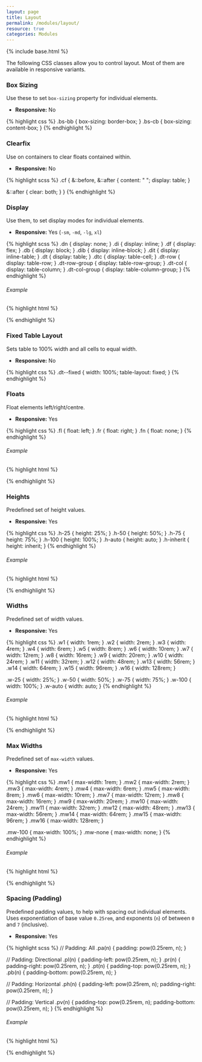 ```yaml
---
layout: page
title: Layout
permalink: /modules/layout/
resource: true
categories: Modules
---
```

{% include base.html %}

The following CSS classes allow you to control layout. Most of them are available in responsive variants.

### Box Sizing
Use these to set `box-sizing` property for individual elements.

- **Responsive:** No

{% highlight css %}
.bs-bb { box-sizing: border-box; }
.bs-cb { box-sizing: content-box; }
{% endhighlight %}

### Clearfix
Use on containers to clear floats contained within.

- **Responsive:** No

{% highlight scss %}
.cf {
  &::before,
  &::after {
    content: " ";
    display: table;
  }

  &::after {
    clear: both;
  }
}
{% endhighlight %}

### Display
Use them, to set display modes for individual elements.

- **Responsive:** Yes (`-sm`, `-md`, `-lg`, `xl`)

{% highlight scss %}
.dn { display: none; }
.di { display: inline; }
.df { display: flex; }
.db { display: block; }
.dib { display: inline-block; }
.dit { display: inline-table; }
.dt { display: table; }
.dtc { display: table-cell; }
.dt-row { display: table-row; }
.dt-row-group { display: table-row-group; }
.dt-col { display: table-column; }
.dt-col-group { display: table-column-group; }
{% endhighlight %}

###### Example
{% highlight html %}
<div class="dn df-md dib-xl"></div>
{% endhighlight %}

### Fixed Table Layout
Sets table to 100% width and all cells to equal width.

- **Responsive:** No

{% highlight css %}
.dt--fixed {
  width: 100%;
  table-layout: fixed;
}
{% endhighlight %}

### Floats
Float elements left/right/centre.

- **Responsive:** Yes

{% highlight css %}
.fl { float: left; }
.fr { float: right; }
.fn { float: none; }
{% endhighlight %}

###### Example
{% highlight html %}
<div class="fl fr-md fn-lg"></div>
{% endhighlight %}

### Heights
Predefined set of height values.

- **Responsive:** Yes

{% highlight css %}
.h-25       { height: 25%; }
.h-50       { height: 50%; }
.h-75       { height: 75%; }
.h-100      { height: 100%; }
.h-auto     { height: auto; }
.h-inherit  { height: inherit; }
{% endhighlight %}

###### Example
{% highlight html %}
<div class="h-100 h-50-md h-auto-lg"></div>
{% endhighlight %}

### Widths
Predefined set of width values.

- **Responsive:** Yes

{% highlight css %}
.w1         { width: 1rem; }
.w2         { width: 2rem; }
.w3         { width: 4rem; }
.w4         { width: 6rem; }
.w5         { width: 8rem; }
.w6         { width: 10rem; }
.w7         { width: 12rem; }
.w8         { width: 16rem; }
.w9         { width: 20rem; }
.w10        { width: 24rem; }
.w11        { width: 32rem; }
.w12        { width: 48rem; }
.w13        { width: 56rem; }
.w14        { width: 64rem; }
.w15        { width: 96rem; }
.w16        { width: 128rem; }

.w-25       { width: 25%; }
.w-50       { width: 50%; }
.w-75       { width: 75%; }
.w-100      { width: 100%; }
.w-auto     { width: auto; }
{% endhighlight %}

###### Example
{% highlight html %}
<div class="w8 w-50-md w-auto-lg"></div>
{% endhighlight %}


### Max Widths
Predefined set of `max-width` values.

- **Responsive:** Yes

{% highlight css %}
.mw1         { max-width: 1rem; }
.mw2         { max-width: 2rem; }
.mw3         { max-width: 4rem; }
.mw4         { max-width: 6rem; }
.mw5         { max-width: 8rem; }
.mw6         { max-width: 10rem; }
.mw7         { max-width: 12rem; }
.mw8         { max-width: 16rem; }
.mw9         { max-width: 20rem; }
.mw10        { max-width: 24rem; }
.mw11        { max-width: 32rem; }
.mw12        { max-width: 48rem; }
.mw13        { max-width: 56rem; }
.mw14        { max-width: 64rem; }
.mw15        { max-width: 96rem; }
.mw16        { max-width: 128rem; }

.mw-100      { max-width: 100%; }
.mw-none     { max-width: none; }
{% endhighlight %}

###### Example
{% highlight html %}
<div class="mw8 mw-100-md mw-none-lg"></div>
{% endhighlight %}

### Spacing (Padding)
Predefined padding values, to help with spacing out individual elements. Uses exponentiation of base value `0.25rem`, and exponents (`n`) of between `0` and `7` (inclusive).

- **Responsive:** Yes

{% highlight scss %}
// Padding: All
.pa(n) { padding: pow(0.25rem, n); }

// Padding: Directional
.pl(n) { padding-left: pow(0.25rem, n); }
.pr(n) { padding-right: pow(0.25rem, n); }
.pt(n) { padding-top: pow(0.25rem, n); }
.pb(n) { padding-bottom: pow(0.25rem, n); }

// Padding: Horizontal
.ph(n) {
  padding-left: pow(0.25rem, n);
  padding-right: pow(0.25rem, n);
}

// Padding: Vertical
.pv(n) {
  padding-top: pow(0.25rem, n);
  padding-bottom: pow(0.25rem, n);
}
{% endhighlight %}

###### Example
{% highlight html %}
<div class="pa2 ph4-md pv3-md"></div>
{% endhighlight %}
